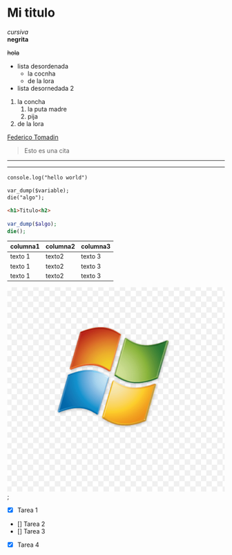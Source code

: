 # Mi titulo 

<!-- el salto de linea es el espacio -->

*cursiva*  
**negrita** 

~~hola~~

* lista desordenada 
    * la cocnha 
    * de la lora 
* lista desornedada 2 

1. la concha 
    1. la puta madre
    2. pija 
2. de la lora 

[Federico Tomadin](https://federicotomadin.com)

> Esto es una cita 
---
___

`console.log("hello world")`

```
var_dump($variable);
die("algo");
```

```html
<h1>Titulo<h2>
```

```php
var_dump($algo);
die();
```

| columna1 | columna2 | columna3 |
|----------|----------| ---------|
|texto 1   | texto2   | texto 3  |
|texto 1   | texto2   | texto 3  |
|texto 1   | texto2   | texto 3  | 
 

![Imagen](windows.png "Esto es un titulo de la imagen");


<!-- GITHUB -->

* [x] Tarea 1
* [] Tarea 2
* [] Tarea 3
* [x] Tarea 4
